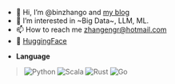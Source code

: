 - 👋 Hi, I’m @binzhango and [my blog](https://binzhango.github.io/)
- 👀 I’m interested in ~Big Data~, LLM, ML.
- 📫 How to reach me zhangengr@hotmail.com
- 🤗 [HuggingFace](https://huggingface.co/binzhango)
<!---
binzhango/binzhango is a ✨ special ✨ repository because its `README.md` (this file) appears on your GitHub profile.
You can click the Preview link to take a look at your changes.
--->

- **Language**

>  ![Python](https://img.shields.io/badge/Python-blue?style=for-the-badge&logo=python&logoColor=white)
>  ![Scala](https://img.shields.io/badge/Scala-red?style=for-the-badge&logo=scala&logoColor=white)
>  ![Rust](https://img.shields.io/badge/Rust-black?style=for-the-badge&logo=rust&logoColor=white)
>  ![Go](https://img.shields.io/badge/Go-00ADD8?style=for-the-badge&logo=go&logoColor=white)
